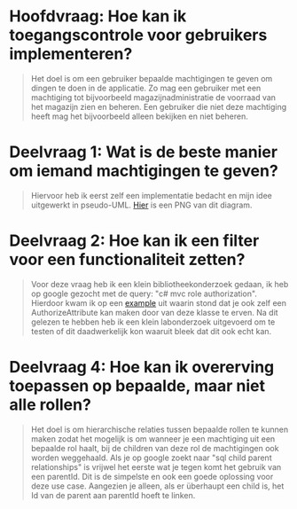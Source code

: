 # Hoofdvraag: Hoe kan ik toegangscontrole voor gebruikers implementeren?
>   Het doel is om een gebruiker bepaalde machtigingen te geven om dingen te doen in de applicatie. Zo mag een gebruiker met een machtiging tot bijvoorbeeld magazijnadministratie de voorraad van het magazijn zien en beheren. Een gebruiker die niet deze machtiging heeft mag het bijvoorbeeld alleen bekijken en niet beheren.

# Deelvraag 1: Wat is de beste manier om iemand machtigingen te geven?
>   Hiervoor heb ik eerst zelf een implementatie bedacht en mijn idee uitgewerkt in pseudo-UML. [Hier](./Rol_Machtigingen_Idee.png) is een PNG van dit diagram. 

# Deelvraag 2: Hoe kan ik een filter voor een functionaliteit zetten?
>   Voor deze vraag heb ik een klein bibliotheekonderzoek gedaan, ik heb op google gezocht met de query: "c# mvc role authorization". Hierdoor kwam ik op een [example](https://www.c-sharpcorner.com/UploadFile/rahul4_saxena/role-based-access-of-an-mvc-application/) uit waarin stond dat je ook zelf een AuthorizeAttribute kan maken door van deze klasse te erven. Na dit gelezen te hebben heb ik een klein labonderzoek uitgevoerd om te testen of dit daadwerkelijk kon waaruit bleek dat dit ook echt kan.

# Deelvraag 4: Hoe kan ik overerving toepassen op bepaalde, maar niet alle rollen?
>   Het doel is om hierarchische relaties tussen bepaalde rollen te kunnen maken zodat het mogelijk is om wanneer je een machtiging uit een bepaalde rol haalt, bij de children van deze rol de machtigingen ook worden weggehaald. Als je op google zoekt naar "sql child parent relationships" is vrijwel het eerste wat je tegen komt het gebruik van een parentId. Dit is de simpelste en ook een goede oplossing voor deze use case. Aangezien je alleen, als er überhaupt een child is, het Id van de parent aan parentId hoeft te linken.
